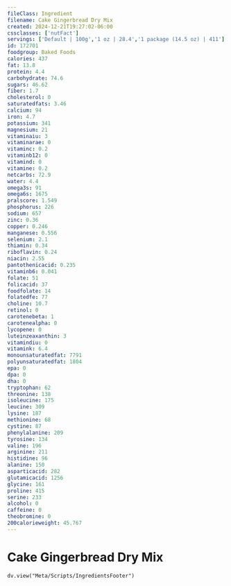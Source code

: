```yaml
---
fileClass: Ingredient
filename: Cake Gingerbread Dry Mix
created: 2024-12-21T19:27:02-06:00
cssclasses: ['nutFact']
servings: ['Default | 100g','1 oz | 28.4','1 package (14.5 oz) | 411']
id: 172701
foodgroup: Baked Foods
calories: 437
fat: 13.8
protein: 4.4
carbohydrate: 74.6
sugars: 46.62
fiber: 1.7
cholesterol: 0
saturatedfats: 3.46
calcium: 94
iron: 4.7
potassium: 341
magnesium: 21
vitaminaiu: 3
vitaminarae: 0
vitaminc: 0.2
vitaminb12: 0
vitamind: 0
vitamine: 0.2
netcarbs: 72.9
water: 4.4
omega3s: 91
omega6s: 1675
pralscore: 1.549
phosphorus: 226
sodium: 657
zinc: 0.36
copper: 0.246
manganese: 0.556
selenium: 2.1
thiamin: 0.34
riboflavin: 0.24
niacin: 2.55
pantothenicacid: 0.235
vitaminb6: 0.041
folate: 51
folicacid: 37
foodfolate: 14
folatedfe: 77
choline: 10.7
retinol: 0
carotenebeta: 1
carotenealpha: 0
lycopene: 0
luteinzeaxanthin: 3
vitamindiu: 0
vitamink: 6.4
monounsaturatedfat: 7791
polyunsaturatedfat: 1804
epa: 0
dpa: 0
dha: 0
tryptophan: 62
threonine: 138
isoleucine: 175
leucine: 309
lysine: 187
methionine: 68
cystine: 87
phenylalanine: 209
tyrosine: 134
valine: 196
arginine: 211
histidine: 96
alanine: 150
asparticacid: 282
glutamicacid: 1256
glycine: 161
proline: 415
serine: 233
alcohol: 0
caffeine: 0
theobromine: 0
200calorieweight: 45.767
---
```


# Cake Gingerbread Dry Mix

```dataviewjs
dv.view("Meta/Scripts/IngredientsFooter")
```
